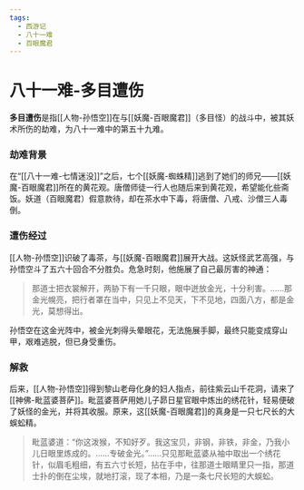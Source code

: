 ```yaml
---
tags:
  - 西游记
  - 八十一难
  - 百眼魔君
---
```

# 八十一难-多目遭伤

**多目遭伤**是指[[人物-孙悟空]]在与[[妖魔-百眼魔君]]（多目怪）的战斗中，被其妖术所伤的劫难，为八十一难中的第五十九难。

### **劫难背景**
在“[[八十一难-七情迷没]]”之后，七个[[妖魔-蜘蛛精]]逃到了她们的师兄——[[妖魔-百眼魔君]]所在的黄花观。唐僧师徒一行人也随后来到黄花观，希望能化些斋饭。妖道（百眼魔君）假意款待，却在茶水中下毒，将唐僧、八戒、沙僧三人毒倒。

### **遭伤经过**
[[人物-孙悟空]]识破了毒茶，与[[妖魔-百眼魔君]]展开大战。这妖怪武艺高强，与孙悟空斗了五六十回合不分胜负。危急时刻，他施展了自己最厉害的神通：
> 那道士把衣裳解开，两胁下有一千只眼，眼中迸放金光，十分利害。……那金光幌亮，把行者罩在当中，只见上不见天，下不见地，四面八方，都是金光，莫想得出。

孙悟空在这金光阵中，被金光刺得头晕眼花，无法施展手脚，最终只能变成穿山甲，艰难逃脱，但已身受重伤。

### **解救**
后来，[[人物-孙悟空]]得到黎山老母化身的妇人指点，前往紫云山千花洞，请来了[[神佛-毗蓝婆菩萨]]。毗蓝婆菩萨用她儿子昴日星官眼中炼出的绣花针，轻易便破了妖怪的金光，并将其收服。原来，这[[妖魔-百眼魔君]]的真身是一只七尺长的大蜈蚣精。
> 毗蓝婆道：“你这泼猴，不知好歹。我这宝贝，非钢，非铁，非金，乃我小儿日眼里炼成的。……专破金光。”……只见那毗蓝婆从袖中取出一个绣花针，似眉毛粗细，有五六寸长短，拈在手中，往那道士眼睛里只一指，那道士扑的倒在尘埃，就地打滚，现了本相，乃是一条七尺长短的大蜈蚣。
